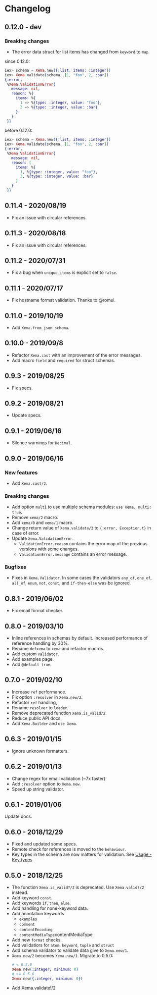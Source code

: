 # Changelog

## 0.12.0 - dev

### Breaking changes

+ The error data struct for list items has changed from `keyword` to `map`.

since 0.12.0:
```elixir
iex> schema = Xema.new({:list, items: :integer})
iex> Xema.validate(schema, [1, "foo", 2, :bar])
{:error,
 %Xema.ValidationError{
   message: nil,
   reason: %{
     items: %{
       1 => %{type: :integer, value: "foo"},
       3 => %{type: :integer, value: :bar}
     }
   }
 }}
```
before 0.12.0:
```elixir
iex> schema = Xema.new({:list, items: :integer})
iex> Xema.validate(schema, [1, "foo", 2, :bar])
{:error,
 %Xema.ValidationError{
   message: nil,
   reason: [
     items: %{
       1, %{type: :integer, value: "foo"},
       3, %{type: :integer, value: :bar}
     ]
   }
 }}
```

## 0.11.4 - 2020/08/19

+ Fix an issue with circular references.

## 0.11.3 - 2020/08/18

+ Fix an issue with circular references.

## 0.11.2 - 2020/07/31

+ Fix a bug when `unique_items` is explicit set to `false`.

## 0.11.1 - 2020/07/17

+ Fix hostname format validation. Thanks to @romul.

## 0.11.0 - 2019/10/19

+ Add `Xema.from_json_schema`.

## 0.10.0 - 2019/09/8

+ Refactor `Xema.cast` with an improvement of the error messages.
+ Add macro `field` and `required` for struct schemas.

## 0.9.3 - 2019/08/25

+ Fix specs.

## 0.9.2 - 2019/08/21

+ Update specs.

## 0.9.1 - 2019/06/16

+ Silence warnings for `Decimal`.

## 0.9.0 - 2019/06/16

### New features

+ Add `Xema.cast/2`.

### Breaking changes

+ Add option `multi` to use multiple schema modules: `use Xema, multi: true`.
+ Remove `xema/2` macro.
+ Add `xema/0` and `xema/1` macro.
+ Change return value of `Xema.validate/2` to `{:error, Exception.t}` in case
  of error.
+ Update `Xema.ValidationError`.
  + `ValidationError.reason` contains the error map of the previous versions
    with some changes.
  + `ValidationError.message` contains an error message.

### Bugfixes

+ Fixes in `Xema.Validator`. In some cases the validators `any_of`, `one_of`,
`all_of`, `enum`, `not`, `const`, and `if-then-else` was be ignored.

## O.8.1 - 2019/06/02

+ Fix email format checker.

## 0.8.0 - 2019/03/10

+ Inline references in schemas by default. Increased performance of reference
  handling by 30%.
+ Rename `defxema` to `xema` and refactor macros.
+ Add custom `validator`.
+ Add examples page.
+ Add `@default true`.

## 0.7.0 - 2019/02/10

+ Increase `ref` performance.
+ Fix option `:resolver` in `Xema.new/2`.
+ Refactor `ref` handling,
+ Rename `resolver` to `loader`.
+ Remove deprecated function `Xema.is_valid/2`.
+ Reduce public API docs.
+ Add `Xema.Builder` and `use Xema`.

## 0.6.3 - 2019/01/15

+ Ignore unknown formatters.

## 0.6.2 - 2019/01/13

+ Change regex for email validation (~7x faster).
+ Add `:resolver` option to `Xema.new`.
+ Speed up string validator.

## 0.6.1 - 2019/01/06

Update docs.

## 0.6.0 - 2018/12/29

+ Fixed and updated some specs.
+ Remote check for references is moved to the `behaviour`.
+ Key types in the schema are now matters for validation. See
  [Usage - Key types](https://hexdocs.pm/xema/usage.html#key_types)

## 0.5.0 - 2018/12/25

+ The function `Xema.is_valid?/2` is deprecated. Use `Xema.valid?/2` instead.
+ Add keyword `const`.
+ Add keywords `if`, `then`, `else`.
+ Add handling for none-keyword data.
+ Add annotation keywords
  + `examples`
  + `comment`
  + `contentEncoding`
  + `contentMediaType`contentMediaType
+ Add new `format` checks.
+ Add validatiors for `atom`, `keyword`, `tuple` and `struct`
+ Add schema validator to validate data give to `Xema.new/1`.
+ `Xema.new/2` becomes `Xema.new/1`.
  Migrate to 0.5.0:
  ```elixir
  # < 0.5.0
  Xema.new(:integer, minimum: 0)
  # >= 0.5.0
  Xema.new({:integer, minimum: 0})
  ```
+ Add Xema.validate!/2
